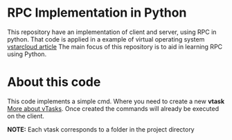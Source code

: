 # RPC Implementation in Python
This repository have an implementation of client and server, using RPC in python. That code is applied in a example of virtual operating system [vstarcloud article](http://ieeexplore.ieee.org/document/7951923/?reload=true)
The main focus of this repository is to aid in learning RPC using Python.

# About this code
This code implements a simple cmd. Where you need to create a new **vtask** [More about vTasks](http://ieeexplore.ieee.org/document/7951923/?reload=true). Once created the commands will already be executed on the client.

**NOTE:** Each vtask corresponds to a folder in the project directory

